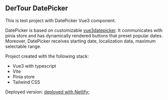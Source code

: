 ## DerTour DatePicker

This is test project with DatePicker Vue3 component.

DatePicker is based on customizable [vue3datepicker](https://vue3datepicker.com). It communicates with pinia store and has dynamically rendered buttons that preset popular dates. Moreover, DatePicker receives starting date, localization data, maximum selectable range.

Project created with the following stack:

- Vue3 with typescript
- Vite
- Pinia store
- Tailwind CSS

Deployed version: [deployed with Netlify](https://der-tour.netlify.app/);
